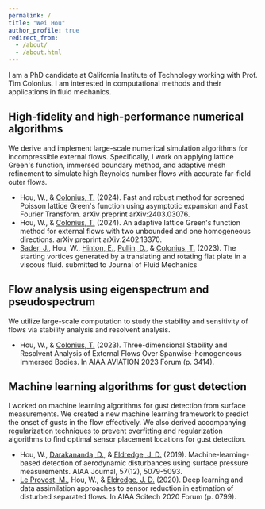 ```yaml
---
permalink: /
title: "Wei Hou"
author_profile: true
redirect_from: 
  - /about/
  - /about.html
---
```

I am a PhD candidate at California Institute of Technology working with Prof. Tim Colonius. I am interested in computational methods and their applications in fluid mechanics.

High-fidelity and high-performance numerical algorithms
------
We derive and implement large-scale numerical simulation algorithms for incompressible external flows. Specifically, I work on applying lattice Green's function, immersed boundary method, and adaptive mesh refinement to simulate high Reynolds number flows with accurate far-field outer flows.
- Hou, W., & [Colonius, T.](https://colonius.caltech.edu/) (2024). Fast and robust method for screened Poisson lattice Green's function using asymptotic expansion and Fast Fourier Transform. arXiv preprint arXiv:2403.03076.
- Hou, W., & [Colonius, T.](https://colonius.caltech.edu/) (2024). An adaptive lattice Green's function method for external flows with two unbounded and one homogeneous directions. arXiv preprint arXiv:2402.13370.
- [Sader, J.](https://sader.caltech.edu/), Hou, W., [Hinton, E.](https://blogs.unimelb.edu.au/edward-hinton/), [Pullin, D.](https://www.eas.caltech.edu/people/dpullin), & [Colonius, T.](https://colonius.caltech.edu/) (2023). The starting vortices generated by a translating and rotating flat plate in a viscous fluid. submitted to Journal of Fluid Mechanics

Flow analysis using eigenspectrum and pseudospectrum
------
We utilize large-scale computation to study the stability and sensitivity of flows via stability analysis and resolvent analysis.
- Hou, W., & [Colonius, T.](https://colonius.caltech.edu/) (2023). Three-dimensional Stability and Resolvent Analysis of External Flows Over Spanwise-homogeneous Immersed Bodies. In AIAA AVIATION 2023 Forum (p. 3414).

Machine learning algorithms for gust detection
------
I worked on machine learning algorithms for gust detection from surface measurements. We created a new machine learning framework to predict the onset of gusts in the flow effectively. We also derived accompanying regularization techniques to prevent overfitting and regularization algorithms to find optimal sensor placement locations for gust detection.
- Hou, W., [Darakananda, D.](https://github.com/darwindarak), & [Eldredge, J. D.](https://www.seas.ucla.edu/sofia/jeff/index.php) (2019). Machine-learning-based detection of aerodynamic disturbances using surface pressure measurements. AIAA Journal, 57(12), 5079-5093.
- [Le Provost, M.](https://github.com/mleprovost), Hou, W., & [Eldredge, J. D.](https://www.seas.ucla.edu/sofia/jeff/index.php) (2020). Deep learning and data assimilation approaches to sensor reduction in estimation of disturbed separated flows. In AIAA Scitech 2020 Forum (p. 0799).
